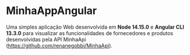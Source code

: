 # MinhaAppAngular
Uma simples aplicação Web desenvolvida em **Node 14.15.0** e **Angular CLI 13.3.0** para visualizar as funcionalidades de fornecedores e produtos desenvolvidas pela API MinhaApi (https://github.com/renanegobbi/MinhaApi).
